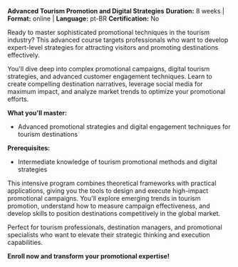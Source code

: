 **Advanced Tourism Promotion and Digital Strategies**
**Duration:** 8 weeks | **Format:** online | **Language:** pt-BR
**Certification:** No

Ready to master sophisticated promotional techniques in the tourism industry? This advanced course targets professionals who want to develop expert-level strategies for attracting visitors and promoting destinations effectively.

You'll dive deep into complex promotional campaigns, digital tourism strategies, and advanced customer engagement techniques. Learn to create compelling destination narratives, leverage social media for maximum impact, and analyze market trends to optimize your promotional efforts.

**What you'll master:**
- Advanced promotional strategies and digital engagement techniques for tourism destinations

**Prerequisites:**
- Intermediate knowledge of tourism promotional methods and digital strategies

This intensive program combines theoretical frameworks with practical applications, giving you the tools to design and execute high-impact promotional campaigns. You'll explore emerging trends in tourism promotion, understand how to measure campaign effectiveness, and develop skills to position destinations competitively in the global market.

Perfect for tourism professionals, destination managers, and promotional specialists who want to elevate their strategic thinking and execution capabilities.

**Enroll now and transform your promotional expertise!**